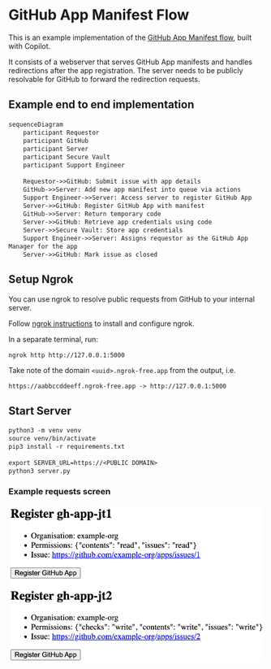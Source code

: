 # GitHub App Manifest Flow

This is an example implementation of the [GitHub App Manifest flow](https://docs.github.com/en/enterprise-cloud@latest/apps/sharing-github-apps/registering-a-github-app-from-a-manifest#implementing-the-github-app-manifest-flow), built with Copilot.

It consists of a webserver that serves GitHub App manifests and handles redirections after the app registration. The server needs to be publicly resolvable for GitHub to forward the redirection requests.

## Example end to end implementation

```mermaid
sequenceDiagram
    participant Requestor
    participant GitHub
    participant Server
    participant Secure Vault
    participant Support Engineer

    Requestor->>GitHub: Submit issue with app details
    GitHub->>Server: Add new app manifest into queue via actions
    Support Engineer->>Server: Access server to register GitHub App
    Server->>GitHub: Register GitHub App with manifest
    GitHub->>Server: Return temporary code
    Server->>GitHub: Retrieve app credentials using code
    Server->>Secure Vault: Store app credentials
    Support Engineer->>Server: Assigns requestor as the GitHub App Manager for the app
    Server->>GitHub: Mark issue as closed
```


## Setup Ngrok
You can use ngrok to resolve public requests from GitHub to your internal server.

Follow [ngrok instructions](https://dashboard.ngrok.com/) to install and configure ngrok.

In a separate terminal, run:
```shell
ngrok http http://127.0.0.1:5000
```

Take note of the domain `<uuid>.ngrok-free.app` from the output, i.e.
```
https://aabbccddeeff.ngrok-free.app -> http://127.0.0.1:5000
```


## Start Server

```shell
python3 -m venv venv
source venv/bin/activate
pip3 install -r requirements.txt

export SERVER_URL=https://<PUBLIC DOMAIN>
python3 server.py
```


### Example requests screen

![Example requests screen](example.png)
